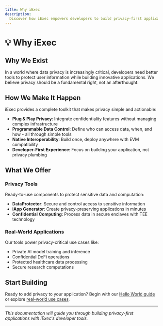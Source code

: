 ```yaml
---
title: Why iExec
description:
  Discover how iExec empowers developers to build privacy-first applications
---
```


# 💡 Why iExec

## Why We Exist

In a world where data privacy is increasingly critical, developers need better
tools to protect user information while building innovative applications. We
believe privacy should be a fundamental right, not an afterthought.

## How We Make It Happen

iExec provides a complete toolkit that makes privacy simple and actionable:

- **Plug & Play Privacy**: Integrate confidentiality features without managing
  complex infrastructure
- **Programmable Data Control**: Define who can access data, when, and how - all
  through simple tools
- **Native Interoperability**: Build once, deploy anywhere with EVM
  compatibility
- **Developer-First Experience**: Focus on building your application, not
  privacy plumbing

## What We Offer

### Privacy Tools

Ready-to-use components to protect sensitive data and computation:

- **DataProtector**: Secure and control access to sensitive information
- **iApp Generator**: Create privacy-preserving applications in minutes
- **Confidential Computing**: Process data in secure enclaves with TEE
  technology

### Real-World Applications

Our tools power privacy-critical use cases like:

- Private AI model training and inference
- Confidential DeFi operations
- Protected healthcare data processing
- Secure research computations

## Start Building

Ready to add privacy to your application? Begin with our
[Hello World guide](/overview/helloWorld) or explore
[real-world use cases](/overview/use-cases).

---

_This documentation will guide you through building privacy-first applications
with iExec's developer tools._
